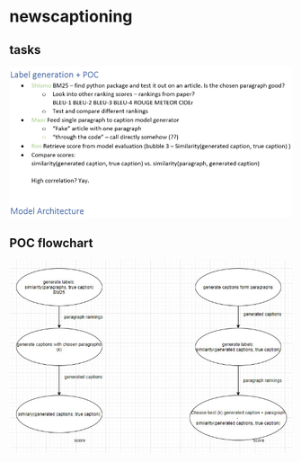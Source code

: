 # newscaptioning

## tasks
![tasks](https://github.com/shlomota/newscaptioning/blob/master/Managerial/tasks.png?raw=true)

## POC flowchart
![tasks](https://github.com/shlomota/newscaptioning/blob/master/Managerial/label_generation_flowchart.jpg?raw=true)
